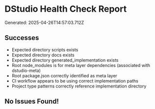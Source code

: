 # DStudio Health Check Report
Generated: 2025-04-26T14:57:03.712Z

## Successes
- Expected directory scripts exists
- Expected directory docs exists
- Expected directory generated_implementation exists
- Root node_modules is for meta layer dependencies (associated with dstudio-meta)
- Root package.json correctly identified as meta layer
- CI workflow appears to be using correct implementation paths
- Project type patterns correctly reference implementation directory

## No Issues Found!

